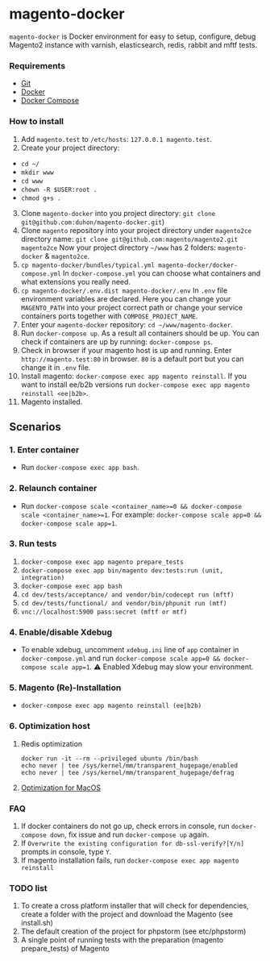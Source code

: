 # magento-docker

`magento-docker` is Docker environment for easy to setup, configure, debug Magento2 instance with varnish, elasticsearch, redis, rabbit and mftf tests.

### Requirements

* [Git](https://git-scm.com/book/en/v2/Getting-Started-Installing-Git)
* [Docker](https://docs.docker.com/)
* [Docker Compose](https://docs.docker.com/compose/install/)

### How to install
1. Add `magento.test` to `/etc/hosts`: `127.0.0.1 magento.test`.
2. Create your project directory:
* `cd ~/`
* `mkdir www`
* `cd www`
* `chown -R $USER:root .`
* `chmod g+s .`
3. Clone `magento-docker` into you project directory: `git clone git@github.com:duhon/magento-docker.git`)
4. Clone `magento` repository into your project directory under `magento2ce` directory name: `git clone git@github.com:magento/magento2.git magento2ce`
Now your project directory `~/www` has 2 folders: `magento-docker` & `magento2ce`.
5. `cp magento-docker/bundles/typical.yml magento-docker/docker-compose.yml`
In `docker-compose.yml` you can choose what containers and what extensions you really need.
6. `cp magento-docker/.env.dist magento-docker/.env`
In `.env` file environment variables are declared. Here you can change your `MAGENTO_PATH` into your project correct path or change your service containers ports together with `COMPOSE_PROJECT_NAME`.
7. Enter your `magento-docker` repository: `cd ~/www/magento-docker`.
8. Run `docker-compose up`. As a result all containers should be up. You can check if containers are up by running: `docker-compose ps`.
9. Check in browser if your magento host is up and running. Enter `http://magento.test:80` in browser. `80` is a default port but you can change it in `.env` file.
10. Install magento: `docker-compose exec app magento reinstall`. If you want to install ee/b2b versions run `docker-compose exec app magento reinstall <ee|b2b>`.
11. Magento installed.

## Scenarios

### 1. Enter container
* Run `docker-compose exec app bash`.

### 2. Relaunch container
* Run `docker-compose scale <container_name>=0 && docker-compose scale <container_name>=1`. For example: `docker-compose scale app=0 && docker-compose scale app=1`.

### 3. Run tests

1. `docker-compose exec app magento prepare_tests`
2. `docker-compose exec app bin/magento dev:tests:run (unit, integration)`
3. `docker-compose exec app bash`
4. `cd dev/tests/acceptance/ and vendor/bin/codecept run (mftf)`
5. `cd dev/tests/functional/ and vendor/bin/phpunit run (mtf)`
6. `vnc://localhost:5900 pass:secret (mftf or mtf)`

### 4. Enable/disable Xdebug

* To enable xdebug, uncomment `xdebug.ini` line of `app` container in `docker-compose.yml` and run `docker-compose scale app=0 && docker-compose scale app=1`.
:warning: Enabled Xdebug may slow your environment. 

### 5. Magento (Re)-Installation

* `docker-compose exec app magento reinstall (ee|b2b)`

### 6. Optimization host

1. Redis optimization 
    ```
    docker run -it --rm --privileged ubuntu /bin/bash
    echo never | tee /sys/kernel/mm/transparent_hugepage/enabled
    echo never | tee /sys/kernel/mm/transparent_hugepage/defrag
    ```
2. [Optimization for MacOS](https://gist.github.com/tombigel/d503800a282fcadbee14b537735d202c)

### FAQ
1. If docker containers do not go up, check errors in console, run `docker-compose down`, fix issue and run `docker-compose up` again.
2. If `Overwrite the existing configuration for db-ssl-verify?[Y/n]` prompts in console, type `Y`.
3. If magento installation fails, run `docker-compose exec app magento reinstall`

### TODO list

1. To create a cross platform installer that will check for dependencies, create a folder with the project and 
download the Magento (see install.sh)
2. The default creation of the project for phpstorm (see etc/phpstorm)
3. A single point of running tests with the preparation (magento prepare_tests) of Magento